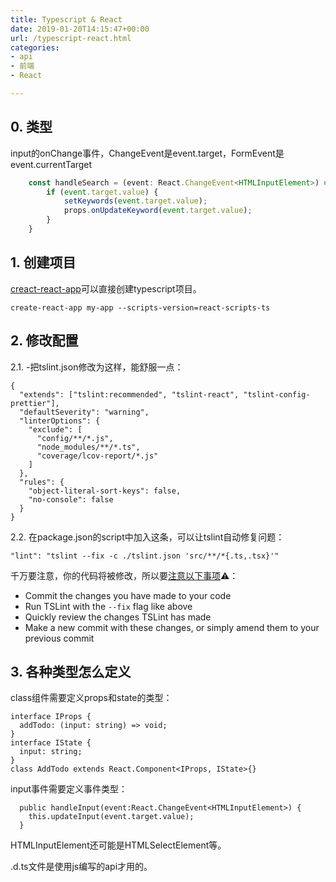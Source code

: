 ```yaml
---
title: Typescript & React
date: 2019-01-20T14:15:47+00:00
url: /typescript-react.html
categories:
- api
- 前端
- React

---
```

## 0. 类型
input的onChange事件，ChangeEvent是event.target，FormEvent是event.currentTarget
```ts
    const handleSearch = (event: React.ChangeEvent<HTMLInputElement>) => {
        if (event.target.value) {
            setKeywords(event.target.value);
            props.onUpdateKeyword(event.target.value);
        }
    }
```

## 1. 创建项目

[creact-react-app][1]可以直接创建typescript项目。

<pre class="wp-block-code"><code>create-react-app my-app --scripts-version=react-scripts-ts</code></pre>

## 2. 修改配置

2.1. -把tslint.json修改为这样，能舒服一点：

<pre class="wp-block-code"><code>{
  "extends": ["tslint:recommended", "tslint-react", "tslint-config-prettier"],
  "defaultSeverity": "warning",
  "linterOptions": {
    "exclude": [
      "config/**/*.js",
      "node_modules/**/*.ts",
      "coverage/lcov-report/*.js"
    ]
  },
  "rules": {
    "object-literal-sort-keys": false,
    "no-console": false
  }
}</code></pre>

2.2. 在package.json的script中加入这条，可以让tslint自动修复问题：

<pre class="wp-block-code"><code>"lint": "tslint --fix -c ./tslint.json 'src/**/*{.ts,.tsx}'"</code></pre>

千万要注意，你的代码将被修改，所以要[注意以下事项][2]⚠️：

  * Commit the changes you have made to your code
  * Run TSLint with the `--fix` flag like above
  * Quickly review the changes TSLint has made
  * Make a new commit with these changes, or simply amend them to your previous commit

## 3. 各种类型怎么定义  

class组件需要定义props和state的类型：

<pre class="wp-block-code"><code>interface IProps {
  addTodo: (input: string) => void;
}
interface IState {
  input: string;
}
class AddTodo extends React.Component&lt;IProps, IState>{}</code></pre>

input事件需要定义事件类型：

<pre class="wp-block-code"><code>  public handleInput(event:React.ChangeEvent&lt;HTMLInputElement>) {
    this.updateInput(event.target.value);
  }</code></pre>

HTMLInputElement还可能是HTMLSelectElement等。

.d.ts文件是使用js编写的api才用的。

 [1]: https://github.com/Microsoft/TypeScript-React-Starter#typescript-react-starter
 [2]: https://stackoverflow.com/a/44850320/6021280